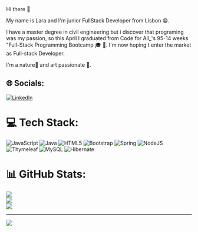 Hi there 👋

My name is Lara and I'm junior FullStack Developer from Lisbon 😁.

I have a master degree in civil engineering but i discover that programing was my passion, so this April I graduated from Code for All_'s 95-14 weeks "Full-Stack Programming Bootcamp 🎓 👀. I´m now hoping t enter the market as Full-stack Developer.

I'm a nature🌱 and art passionate 🎨.




## 🌐 Socials:
[![LinkedIn](https://img.shields.io/badge/LinkedIn-%230077B5.svg?logo=linkedin&logoColor=white)](https://linkedin.com/in/laratechn) 

# 💻 Tech Stack:
![JavaScript](https://img.shields.io/badge/javascript-%23323330.svg?style=for-the-badge&logo=javascript&logoColor=%23F7DF1E) ![Java](https://img.shields.io/badge/java-%23ED8B00.svg?style=for-the-badge&logo=openjdk&logoColor=white) ![HTML5](https://img.shields.io/badge/html5-%23E34F26.svg?style=for-the-badge&logo=html5&logoColor=white) ![Bootstrap](https://img.shields.io/badge/bootstrap-%238511FA.svg?style=for-the-badge&logo=bootstrap&logoColor=white) ![Spring](https://img.shields.io/badge/spring-%236DB33F.svg?style=for-the-badge&logo=spring&logoColor=white) ![NodeJS](https://img.shields.io/badge/node.js-6DA55F?style=for-the-badge&logo=node.js&logoColor=white) ![Thymeleaf](https://img.shields.io/badge/Thymeleaf-%23005C0F.svg?style=for-the-badge&logo=Thymeleaf&logoColor=white) ![MySQL](https://img.shields.io/badge/mysql-4479A1.svg?style=for-the-badge&logo=mysql&logoColor=white) ![Hibernate](https://img.shields.io/badge/Hibernate-59666C?style=for-the-badge&logo=Hibernate&logoColor=white)
# 📊 GitHub Stats:
![](https://github-readme-stats.vercel.app/api?username=laramneves&theme=dark&hide_border=false&include_all_commits=true&count_private=true)<br/>
![](https://github-readme-streak-stats.herokuapp.com/?user=laramneves&theme=dark&hide_border=false)<br/>
![](https://github-readme-stats.vercel.app/api/top-langs/?username=laramneves&theme=dark&hide_border=false&include_all_commits=true&count_private=true&layout=compact)

---
[![](https://visitcount.itsvg.in/api?id=laramneves&icon=0&color=0)](https://visitcount.itsvg.in)

<!-- Proudly created with GPRM ( https://gprm.itsvg.in ) -->







